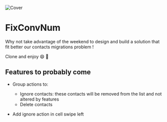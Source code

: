 ![Cover](https://github.com/user-attachments/assets/a82d7aca-dd97-4569-93cf-69ad51cbd011)

# FixConvNum

Why not take advantage of the weekend to design and build a solution that fit better our contacts migrations problem !

Clone and enjoy 😄 🚀

## Features to probably come
- Group actions to:
  - Ignore contacts: these contacts will be removed from the list and not altered by features
  - Delete contacts

- Add ignore action in cell swipe left
